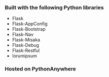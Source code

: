 
### Built with the following Python libraries

* Flask
* Flask-AppConfig
* Flask-Bootstrap
* Flask-Nav
* Flask-Misaka
* Flask-Debug
* Flask-Restful
* lorumipsum 

### Hosted on PythonAnywhere